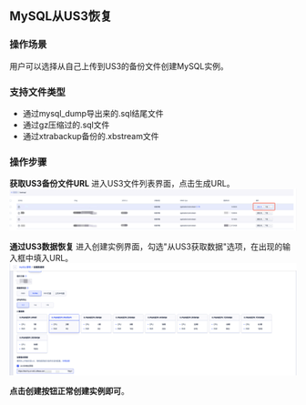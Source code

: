 ## MySQL从US3恢复

### 操作场景

用户可以选择从自己上传到US3的备份文件创建MySQL实例。

### 支持文件类型

* 通过mysql_dump导出来的.sql结尾文件
* 通过gz压缩过的.sql文件
* 通过xtrabackup备份的.xbstream文件

### 操作步骤

**获取US3备份文件URL**
进入US3文件列表界面，点击生成URL。
![image](/images/get_us3_url.png)

**通过US3数据恢复**
进入创建实例界面，勾选"从US3获取数据"选项，在出现的输入框中填入URL。
![image](/images/recovery_from_us3_create.png)

**点击创建按钮正常创建实例即可**。

